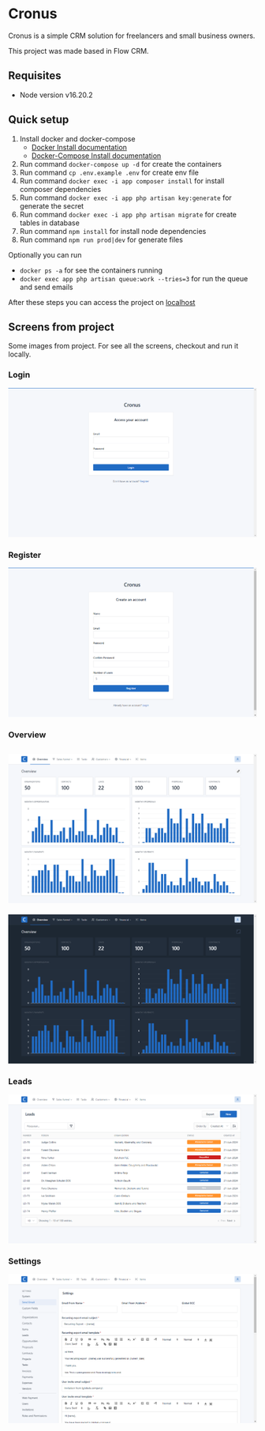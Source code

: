 # Cronus

Cronus is a simple CRM solution for freelancers and small business owners.

This project was made based in Flow CRM.

## Requisites

- Node version v16.20.2

## Quick setup

1. Install docker and docker-compose
    - [Docker Install documentation](https://docs.docker.com/install/)
    - [Docker-Compose Install documentation](https://docs.docker.com/compose/install/)
2. Run command `docker-compose up -d` for create the containers
3. Run command `cp .env.example .env` for create env file
4. Run command `docker exec -i app composer install` for install composer dependencies
5. Run command `docker exec -i app php artisan key:generate` for generate the secret
6. Run command `docker exec -i app php artisan migrate` for create tables in database
7. Run command `npm install` for install node dependencies
8. Run command `npm run prod|dev` for generate files

Optionally you can run

- `docker ps -a` for see the containers running
- `docker exec app php artisan queue:work --tries=3` for run the queue and send emails

After these steps you can access the project on [localhost](http://localhost)

## Screens from project

Some images from project. For see all the screens, checkout and run it locally.

### Login
![login.png](_readme_images%2Flogin.png)

### Register
![register.png](_readme_images%2Fregister.png)

### Overview
![overview.png](_readme_images%2Foverview.png)
---
![overview-black.png](_readme_images%2Foverview-black.png)

### Leads
![leads.png](_readme_images%2Fleads.png)

### Settings
![settings.png](_readme_images%2Fsettings.png)
